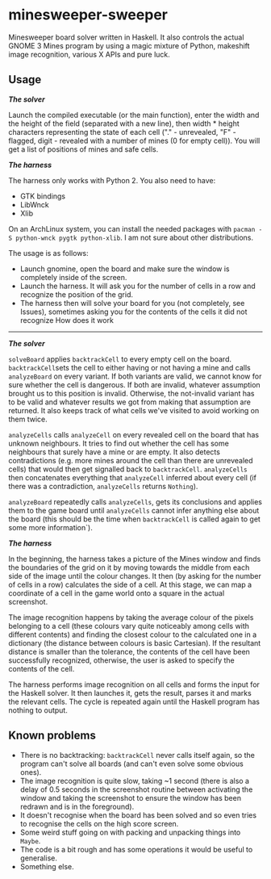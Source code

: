 minesweeper-sweeper
===================

Minesweeper board solver written in Haskell. It also controls the actual GNOME 3
Mines program by using a magic mixture of Python, makeshift image recognition,
various X APIs and pure luck.


Usage
-----

***The solver***

Launch the compiled executable (or the main function), enter the width and the
height of the field (separated with a new line), then width * height characters
representing the state of each cell ("." - unrevealed, "F" - flagged, digit -
revealed with a number of mines (0 for empty cell)). You will get a list of
positions of mines and safe cells.

***The harness***

The harness only works with Python 2. You also need to have:
* GTK bindings
* LibWnck
* Xlib

On an ArchLinux system, you can install the needed packages with 
`pacman -S python-wnck pygtk python-xlib`. I am not sure about other distributions.

The usage is as follows:
* Launch gnomine, open the board and make sure the window is completely inside of
  the screen.
* Launch the harness. It will ask you for the number of cells in a row and recognize
  the position of the grid.
* The harness then will solve your board for you (not completely, see Issues),
  sometimes asking you for the contents of the cells it did not recognize
How does it work
----------------

***The solver***

`solveBoard` applies `backtrackCell` to every empty cell on the board. 
`backtrackCell`sets the cell to either having or not having a mine and calls
`analyzeBoard` on every variant. If both variants are valid, we cannot know for
sure whether the cell is dangerous. If both are invalid, whatever assumption
brought us to this position is invalid. Otherwise, the not-invalid variant has to
be valid and whatever results we got from making that assumption are returned. It
also keeps track of what cells we've visited to avoid working on them twice.

`analyzeCells` calls `analyzeCell` on every revealed cell on the board that has
unknown neighbours. It tries to find out whether the cell has some neighbours that
surely have a mine or are empty. It also detects contradictions (e.g. more mines
around the cell than there are unrevealed cells) that would then get signalled back
to `backtrackCell`. `analyzeCells` then concatenates everything that `analyzeCell`
inferred about every cell (if there was a contradiction, `analyzeCells` returns
`Nothing`).

`analyzeBoard` repeatedly calls `analyzeCells`, gets its conclusions and applies
them to the game board until `analyzeCells` cannot infer anything else about the
board (this should be the time when `backtrackCell` is called again to get some
more information`).

***The harness***

In the beginning, the harness takes a picture of the Mines window and finds the
boundaries of the grid on it by moving towards the middle from each side of the
image until the colour changes. It then (by asking for the number of cells in a row)
calculates the side of a cell. At this stage, we can map a coordinate of a cell in
the game world onto a square in the actual screenshot.

The image recognition happens by taking the average colour of the pixels belonging
to a cell (these colours vary quite noticeably among cells with different contents)
and finding the closest colour to the calculated one in a dictionary (the distance
between colours is basic Cartesian). If the resultant distance is smaller than the
tolerance, the contents of the cell have been successfully recognized, otherwise,
the user is asked to specify the contents of the cell.

The harness performs image recognition on all cells and forms the input for the
Haskell solver. It then launches it, gets the result, parses it and marks the
relevant cells. The cycle is repeated again until the Haskell program has nothing
to output.

Known problems
--------------

* There is no backtracking: `backtrackCell` never calls itself again, so the program
  can't solve all boards (and can't even solve some obvious ones).
* The image recognition is quite slow, taking ~1 second (there is also a delay of 0.5
  seconds in the screenshot routine between activating the window and taking the
  screenshot to ensure the window has been redrawn and is in the foreground).
* It doesn't recognise when the board has been solved and so even tries to recognise
  the cells on the high score screen.
* Some weird stuff going on with packing and unpacking things into `Maybe`.
* The code is a bit rough and has some operations it would be useful to generalise.
* Something else.
